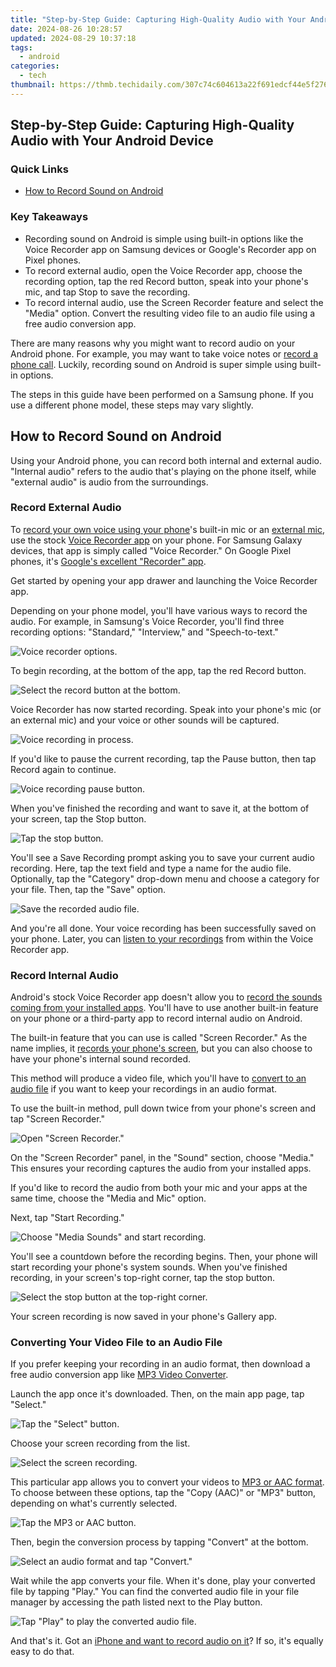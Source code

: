 ```yaml
---
title: "Step-by-Step Guide: Capturing High-Quality Audio with Your Android Device"
date: 2024-08-26 10:28:57
updated: 2024-08-29 10:37:18
tags:
  - android
categories:
  - tech
thumbnail: https://thmb.techidaily.com/307c74c604613a22f691edcf44e5f2764e78d11c78ed3cd5b584a70064abc036.jpg
---
```


## Step-by-Step Guide: Capturing High-Quality Audio with Your Android Device

### Quick Links

* [How to Record Sound on Android](https://screen-activity-recording.techidaily.com/in-2024-streamlined-recording-experience-with-macbooks-webcam/)

### Key Takeaways

* Recording sound on Android is simple using built-in options like the Voice Recorder app on Samsung devices or Google's Recorder app on Pixel phones.
* To record external audio, open the Voice Recorder app, choose the recording option, tap the red Record button, speak into your phone's mic, and tap Stop to save the recording.
* To record internal audio, use the Screen Recorder feature and select the "Media" option. Convert the resulting video file to an audio file using a free audio conversion app.

 There are many reasons why you might want to record audio on your Android phone. For example, you may want to take voice notes or [record a phone call](https://youtube-clips.techidaily.com/achieving-perfect-reproduction-tips-for-exceptional-sound-capture-for-2024/). Luckily, recording sound on Android is super simple using built-in options.

 The steps in this guide have been performed on a Samsung phone. If you use a different phone model, these steps may vary slightly.

##  How to Record Sound on Android

 Using your Android phone, you can record both internal and external audio. "Internal audio" refers to the audio that's playing on the phone itself, while "external audio" is audio from the surroundings. 

###  Record External Audio

 To [record your own voice using your phone](https://screen-mirror.techidaily.com/in-2024-how-to-cast-meizu-21-pro-screen-to-pc-using-wifi-drfone-by-drfone-android/)'s built-in mic or an [external mic](https://bypass-frp.techidaily.com/in-2024-ultimate-guide-on-tecno-spark-20c-frp-bypass-by-drfone-android/), use the stock [Voice Recorder app](https://hardware-tips.techidaily.com/mastering-modern-electronics-a-guide-by-toms-hardware-experts/) on your phone. For Samsung Galaxy devices, that app is simply called "Voice Recorder." On Google Pixel phones, it's [Google's excellent "Recorder" app](https://visual-screen-recording.techidaily.com/updated-mirror-your-gameplay-today-for-2024/).

 Get started by opening your app drawer and launching the Voice Recorder app.

 Depending on your phone model, you'll have various ways to record the audio. For example, in Samsung's Voice Recorder, you'll find three recording options: "Standard," "Interview," and "Speech-to-text."

![Voice recorder options.](https://static1.howtogeekimages.com/wordpress/wp-content/uploads/2023/11/screenshot_20231106_104847_voice-recorder.jpg) 

 To begin recording, at the bottom of the app, tap the red Record button.

![Select the record button at the bottom.](https://static1.howtogeekimages.com/wordpress/wp-content/uploads/2023/11/screenshot_20231106_104855_voice-recorder.jpg) 

 Voice Recorder has now started recording. Speak into your phone's mic (or an external mic) and your voice or other sounds will be captured. 

![Voice recording in process.](https://static1.howtogeekimages.com/wordpress/wp-content/uploads/2023/11/screenshot_20231106_104913_voice-recorder.jpg) 

 If you'd like to pause the current recording, tap the Pause button, then tap Record again to continue.

![Voice recording pause button.](https://static1.howtogeekimages.com/wordpress/wp-content/uploads/2023/11/screenshot_20231106_104913_voice-recordera.jpg) 

 When you've finished the recording and want to save it, at the bottom of your screen, tap the Stop button.

![Tap the stop button.](https://static1.howtogeekimages.com/wordpress/wp-content/uploads/2023/11/screenshot_20231106_104913_voice-recorderb.jpg) 

 You'll see a Save Recording prompt asking you to save your current audio recording. Here, tap the text field and type a name for the audio file. Optionally, tap the "Category" drop-down menu and choose a category for your file. Then, tap the "Save" option.

![Save the recorded audio file.](https://static1.howtogeekimages.com/wordpress/wp-content/uploads/2023/11/screenshot_20231106_104945_voice-recorder.jpg) 

 And you're all done. Your voice recording has been successfully saved on your phone. Later, you can [listen to your recordings](https://visual-screen-recording.techidaily.com/updated-mirror-your-gameplay-today-for-2024/) from within the Voice Recorder app.

###  Record Internal Audio

 Android's stock Voice Recorder app doesn't allow you to [record the sounds coming from your installed apps](https://extra-approaches.techidaily.com/new-nurturing-discussions-strategies-to-connect-with-followers/). You'll have to use another built-in feature on your phone or a third-party app to record internal audio on Android.

 The built-in feature that you can use is called "Screen Recorder." As the name implies, it [records your phone's screen](https://unlock-android.techidaily.com/how-to-change-lock-screen-wallpaper-on-xiaomi-13t-by-drfone-android/), but you can also choose to have your phone's internal sound recorded.

 This method will produce a video file, which you'll have to [convert to an audio file](https://fox-helps.techidaily.com/updated-2024-approved-essential-action-cam-recommendations-for-winter-sports/) if you want to keep your recordings in an audio format.

 To use the built-in method, pull down twice from your phone's screen and tap "Screen Recorder."

![Open "Screen Recorder."](https://static1.howtogeekimages.com/wordpress/wp-content/uploads/2023/11/screenshot_20231106_105214_voice-recorder.jpg) 

 On the "Screen Recorder" panel, in the "Sound" section, choose "Media." This ensures your recording captures the audio from your installed apps.

 If you'd like to record the audio from both your mic and your apps at the same time, choose the "Media and Mic" option.

 Next, tap "Start Recording."

![Choose "Media Sounds" and start recording.](https://static1.howtogeekimages.com/wordpress/wp-content/uploads/2023/11/screenshot_20231106_105237_voice-recorder.jpg) 

 You'll see a countdown before the recording begins. Then, your phone will start recording your phone's system sounds. When you've finished recording, in your screen's top-right corner, tap the stop button.

![Select the stop button at the top-right corner.](https://static1.howtogeekimages.com/wordpress/wp-content/uploads/2023/11/screenshot_20231106_105320_nova-launcher.jpg) 

 Your screen recording is now saved in your phone's Gallery app.

###  Converting Your Video File to an Audio File

 If you prefer keeping your recording in an audio format, then download a free audio conversion app like [MP3 Video Converter](https://www.anrdoezrs.net/links/3607085/type/dlg/sid/UUhtgUeUpU203855/https://play.google.com/store/apps/details?id=com.springwalk.mediaconverter).

 Launch the app once it's downloaded. Then, on the main app page, tap "Select."

![Tap the "Select" button.](https://static1.howtogeekimages.com/wordpress/wp-content/uploads/2023/11/5-1.png) 

 Choose your screen recording from the list.

![Select the screen recording.](https://static1.howtogeekimages.com/wordpress/wp-content/uploads/2023/11/4-1.png) 

 This particular app allows you to convert your videos to [MP3 or AAC format](https://instagram-clips.techidaily.com/new-2024-approved-scaling-up-instagram-videos-mobile-and-desktop-approaches/). To choose between these options, tap the "Copy (AAC)" or "MP3" button, depending on what's currently selected.

![Tap the MP3 or AAC button.](https://static1.howtogeekimages.com/wordpress/wp-content/uploads/2023/11/3-1.png) 

 Then, begin the conversion process by tapping "Convert" at the bottom.

![Select an audio format and tap "Convert."](https://static1.howtogeekimages.com/wordpress/wp-content/uploads/2023/11/2-2.png) 

 Wait while the app converts your file. When it's done, play your converted file by tapping "Play." You can find the converted audio file in your file manager by accessing the path listed next to the Play button.

![Tap "Play" to play the converted audio file.](https://static1.howtogeekimages.com/wordpress/wp-content/uploads/2023/11/1-3.png) 

 And that's it. Got an [iPhone and want to record audio on it](https://extra-information.techidaily.com/brief-sequences-lasting-impressions-time-lapse-with-samsung/)? If so, it's equally easy to do that.

<ins class="adsbygoogle"
     style="display:block"
     data-ad-format="autorelaxed"
     data-ad-client="ca-pub-7571918770474297"
     data-ad-slot="1223367746"></ins>



<ins class="adsbygoogle"
     style="display:block"
     data-ad-client="ca-pub-7571918770474297"
     data-ad-slot="8358498916"
     data-ad-format="auto"
     data-full-width-responsive="true"></ins>
